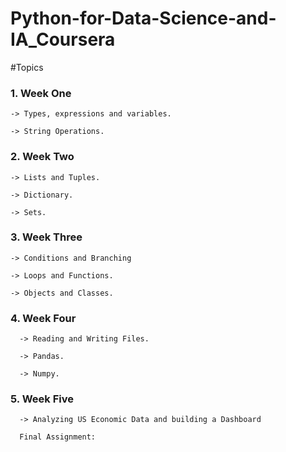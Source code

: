# Python-for-Data-Science-and-IA_Coursera

#Topics

### 1. Week One

    -> Types, expressions and variables.
    
    -> String Operations.
    
### 2. Week Two    

    -> Lists and Tuples.
    
    -> Dictionary.
    
    -> Sets.
 
 ### 3. Week Three
 
    -> Conditions and Branching
    
    -> Loops and Functions.
    
    -> Objects and Classes.
    
  ### 4. Week Four

      -> Reading and Writing Files.
      
      -> Pandas.
      
      -> Numpy.
      
   ### 5. Week Five
   
      -> Analyzing US Economic Data and building a Dashboard 
      
      Final Assignment: 
      
